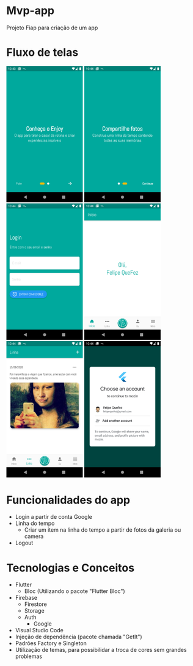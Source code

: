 # Mvp-app
Projeto Fiap para criação de um app

# Fluxo de telas
<img src="/assets/preview/01.png" width="200px">
<img src="/assets/preview/02.png" width="200px">
<img src="/assets/preview/03.png" width="200px">
<img src="/assets/preview/04.png" width="200px">
<img src="/assets/preview/05.png" width="200px">
<img src="/assets/preview/06.png" width="200px">

# Funcionalidades do app
- Login a partir de conta Google
- Linha do tempo
    - Criar um item na linha do tempo a partir de fotos da galeria ou camera
- Logout

# Tecnologias e Conceitos
- Flutter
    - Bloc (Utilizando o pacote "Flutter Bloc")
- Firebase
    - Firestore
    - Storage
    - Auth
        - Google
- Visual Studio Code
- Injeção de dependência (pacote chamada "GetIt")
- Padrões Factory e Singleton
- Utilização de temas, para possibilidar a troca de cores sem grandes problemas